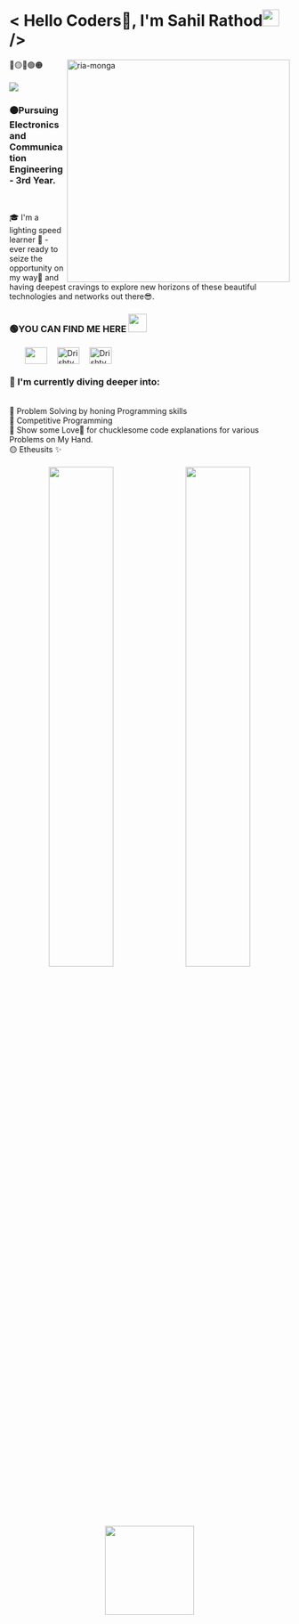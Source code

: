 
<h1 align="left"> < Hello Coders🚀, I'm Sahil Rathod<img src="https://raw.githubusercontent.com/syedareehaquasar/syedareehaquasar/master/gifs/Hi.gif" width="30px">/></h2>
<img align="right" src="https://images.pexels.com/photos/5926400/pexels-photo-5926400.jpeg?auto=compress&cs=tinysrgb&w=400" alt="ria-monga" height="400" />

🔵🟡🔴🟢🟠
  <br /><br /><img src="https://badges.pufler.dev/visits/Drishty06/Drishty06">
<h3> 🟠Pursuing Electronics and Communication Engineering - 3rd Year.</h3><br />
<p>🎓 I'm a lighting speed learner 🌈 - ever ready to seize the opportunity on my way💯 and having deepest cravings to explore new horizons of these beautiful technologies and networks out there😎.</p>
<p align="left">
<p align = "left"><h3 align="left">🟢YOU CAN FIND ME HERE <img src="https://github.com/rajput2107/rajput2107/blob/master/Assets/Handshake.gif" height="33px" /></p>
  </h3>
  
&emsp;&emsp;<a href="https://www.linkedin.com/in/sarr-in/" target="blank"><img align="center" src="https://cdn.jsdelivr.net/npm/simple-icons@3.0.1/icons/linkedin.svg"  height="30" width="40" /></a>
&emsp;<a href="https://www.youtube.com/channel/UCj6QFgCnTgf5y499xxB8V2g" target="blank"><img align="center" src="https://cdn.jsdelivr.net/npm/simple-icons@3.0.1/icons/youtube.svg" alt="Drishty Ganatra" height="30" width="40" /></a>
&emsp;<a href="https://github.com/SARR-03" target="blank"><img align="center" src="https://cdn.jsdelivr.net/npm/simple-icons@3.0.1/icons/github.svg" alt="Drishty Ganatra" height="30" width="40" /></a>


 
<h3>🔴 I'm currently diving deeper into:</h3><br />
🚀 Problem Solving by honing Programming skills<br />
🚀 Competitive Programming <br />
🔵 Show some Love💛 for chucklesome code explanations for various Problems on My Hand.<br />
🟡 Etheusits ✨
<br /><br />

<div align="center">
  <img width="48%" src="https://github-readme-stats.vercel.app/api?username=SARR-03&theme=radical&show_icons=true" />
  <img width="48%" src="https://github-readme-streak-stats.herokuapp.com/?user=SARR-03&theme=radical&show_icons=true" />
</div>
  
<!-- ![github graph](https://activity-graph.herokuapp.com/graph?username=Drishty06&theme=react-dark&hide_border=true) -->
<br>

<p align="center"> <img src="https://octodex.github.com/images/daftpunktocat-thomas.gif" height="160px" width="160px">
